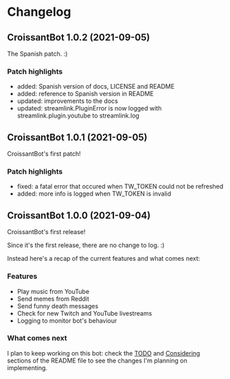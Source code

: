 # Changelog

## CroissantBot 1.0.2 (2021-09-05)

The Spanish patch. :)

### Patch highlights

- added: Spanish version of docs, LICENSE and README
- added: reference to Spanish version in README
- updated: improvements to the docs
- updated: streamlink.PluginError is now logged with streamlink.plugin.youtube to streamlink.log

## CroissantBot 1.0.1 (2021-09-05)

CroissantBot's first patch!

### Patch highlights

- fixed: a fatal error that occured when TW_TOKEN could not be refreshed
- added: more info is logged when TW_TOKEN is invalid

## CroissantBot 1.0.0 (2021-09-04)

CroissantBot's first release!

Since it's the first release, there are no change to log. :)

Instead here's a recap of the current features and what comes next:

### Features

- Play music from YouTube
- Send memes from Reddit
- Send funny death messages
- Check for new Twitch and YouTube livestreams
- Logging to monitor bot's behaviour

### What comes next

I plan to keep working on this bot: check the [TODO](README.md#to-do) and [Considering](README.md#Considering) sections of the README file to see the changes I'm planning on implementing.